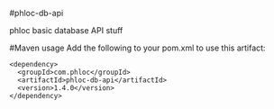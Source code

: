 #phloc-db-api

phloc basic database API stuff

#Maven usage
Add the following to your pom.xml to use this artifact:
```
<dependency>
  <groupId>com.phloc</groupId>
  <artifactId>phloc-db-api</artifactId>
  <version>1.4.0</version>
</dependency>
```
